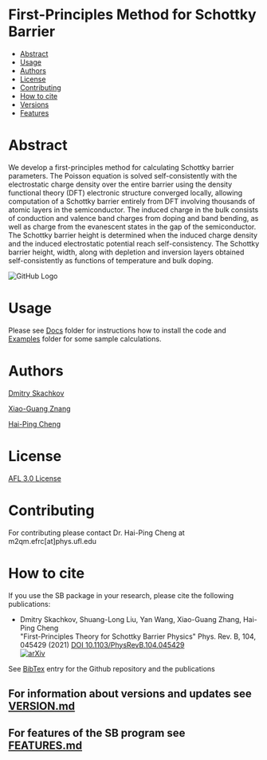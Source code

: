 # First-Principles Method for Schottky Barrier

* [Abstract](README.md#abstract)
* [Usage](README.md#usage)
* [Authors](README.md#authors)
* [License](README.md#license)
* [Contributing](README.md#contributing)
* [How to cite](README.md#how-to-cite)
* [Versions](VERSION.md)
* [Features](FEATURES.md)

# Abstract

We develop a first-principles method for calculating Schottky barrier parameters. The Poisson equation is solved self-consistently with the electrostatic charge density over the entire barrier using the density functional theory (DFT) electronic structure converged locally, allowing computation of a Schottky barrier entirely from DFT involving thousands of atomic layers in the semiconductor. The induced charge in the bulk consists of conduction and valence band charges from doping and band bending, as well as charge from the evanescent states in the gap of the semiconductor. The Schottky barrier height is determined when the induced charge density and the induced electrostatic potential reach self-consistency. The Schottky barrier height, width, along with depletion and inversion layers obtained self-consistently as functions of temperature and bulk doping.

![GitHub Logo](https://github.com/Dmitry-Skachkov/SchottkyBarrier/blob/main/Docs/logo.jpg)

# Usage

Please see [Docs](Docs) folder for instructions how to install the code and [Examples](Examples) folder for some sample calculations. 

# Authors

[Dmitry Skachkov](mailto:dmitry.skachkov@dsedu.org)

[Xiao-Guang Znang](mailto:xgz@ufl.edu)

[Hai-Ping Cheng](mailto:ha.cheng@northeastern.edu)

# License

[AFL 3.0 License](https://github.com/Dmitry-Skachkov/SB/blob/main/LICENSE.md) 

# Contributing

For contributing please contact Dr. Hai-Ping Cheng at m2qm.efrc[at]phys.ufl.edu

# How to cite

If you use the SB package in your research, please cite the following publications:

* Dmitry Skachkov, Shuang-Long Liu, Yan Wang, Xiao-Guang Zhang, Hai-Ping Cheng  
"First-Principles Theory for Schottky Barrier Physics" Phys. Rev. B, 104, 045429 (2021) [DOI 10.1103/PhysRevB.104.045429](https://doi.org/10.1103/PhysRevB.104.045429)  
[![arXiv](https://img.shields.io/badge/arXiv-2001.00710-b31b1b.svg?style=plastic)](https://arxiv.org/abs/2001.00710)

See [BibTex](BibTex.md) entry for the Github repository and the publications
  
## For information about versions and updates see [VERSION.md](VERSION.md) 

## For features of the SB program see [FEATURES.md](FEATURES.md) 





